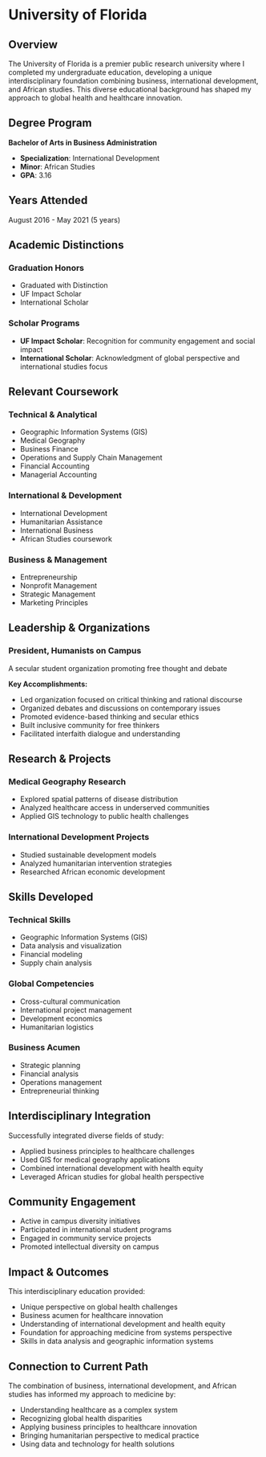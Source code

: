 # University of Florida

## Overview

The University of Florida is a premier public research university where I completed my undergraduate education, developing a unique interdisciplinary foundation combining business, international development, and African studies. This diverse educational background has shaped my approach to global health and healthcare innovation.

## Degree Program

**Bachelor of Arts in Business Administration**
- **Specialization**: International Development
- **Minor**: African Studies
- **GPA**: 3.16

## Years Attended

August 2016 - May 2021 (5 years)

## Academic Distinctions

### Graduation Honors
- Graduated with Distinction
- UF Impact Scholar
- International Scholar

### Scholar Programs
- **UF Impact Scholar**: Recognition for community engagement and social impact
- **International Scholar**: Acknowledgment of global perspective and international studies focus

## Relevant Coursework

### Technical & Analytical
- Geographic Information Systems (GIS)
- Medical Geography
- Business Finance
- Operations and Supply Chain Management
- Financial Accounting
- Managerial Accounting

### International & Development
- International Development
- Humanitarian Assistance
- International Business
- African Studies coursework

### Business & Management
- Entrepreneurship
- Nonprofit Management
- Strategic Management
- Marketing Principles

## Leadership & Organizations

### President, Humanists on Campus
A secular student organization promoting free thought and debate

**Key Accomplishments:**
- Led organization focused on critical thinking and rational discourse
- Organized debates and discussions on contemporary issues
- Promoted evidence-based thinking and secular ethics
- Built inclusive community for free thinkers
- Facilitated interfaith dialogue and understanding

## Research & Projects

### Medical Geography Research
- Explored spatial patterns of disease distribution
- Analyzed healthcare access in underserved communities
- Applied GIS technology to public health challenges

### International Development Projects
- Studied sustainable development models
- Analyzed humanitarian intervention strategies
- Researched African economic development

## Skills Developed

### Technical Skills
- Geographic Information Systems (GIS)
- Data analysis and visualization
- Financial modeling
- Supply chain analysis

### Global Competencies
- Cross-cultural communication
- International project management
- Development economics
- Humanitarian logistics

### Business Acumen
- Strategic planning
- Financial analysis
- Operations management
- Entrepreneurial thinking

## Interdisciplinary Integration

Successfully integrated diverse fields of study:
- Applied business principles to healthcare challenges
- Used GIS for medical geography applications
- Combined international development with health equity
- Leveraged African studies for global health perspective

## Community Engagement

- Active in campus diversity initiatives
- Participated in international student programs
- Engaged in community service projects
- Promoted intellectual diversity on campus

## Impact & Outcomes

This interdisciplinary education provided:
- Unique perspective on global health challenges
- Business acumen for healthcare innovation
- Understanding of international development and health equity
- Foundation for approaching medicine from systems perspective
- Skills in data analysis and geographic information systems

## Connection to Current Path

The combination of business, international development, and African studies has informed my approach to medicine by:
- Understanding healthcare as a complex system
- Recognizing global health disparities
- Applying business principles to healthcare innovation
- Bringing humanitarian perspective to medical practice
- Using data and technology for health solutions